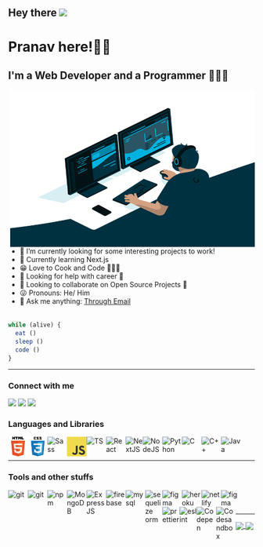 ## Hey there <img src="https://media.giphy.com/media/hvRJCLFzcasrR4ia7z/giphy.gif" width="25px">

# Pranav here!🧑🏻

## I'm a Web Developer and a Programmer 👨🏻‍💻

  <img align="right" alt="GIF" src="https://github.com/PranavGPR/PranavGPR/blob/master/code.gif?raw=true" width="500" height="320" />
  
 - 🔭 I’m currently looking for some interesting projects to work!<br>
 - 🌱 Currently learning Next.js<br>
 - 😁 Love to Cook and Code 👨🏻‍💻 <br>
 - 🤔 Looking for help with career 🏢<br>
 - 👯 Looking to collaborate on Open Source Projects 💖<br>
 - 😜 Pronouns: He/ Him<br>
 - 💭 Ask me anything: [Through Email](mailto:pranav.gnanasekar23@gmail.com "Mail to Pranav")

 ```javascript
 
 while (alive) {
   eat ()
   sleep ()
   code ()
 }
 ```
 
 ***

### Connect with me

[<img height="30" src="https://img.shields.io/badge/twitter-%231DA1F2.svg?&style=for-the-badge&logo=twitter&logoColor=white" />][twitter]
[<img height="30" src = "https://img.shields.io/badge/instagram-%23E4405F.svg?&style=for-the-badge&logo=instagram&logoColor=white">][Instagram] 
[<img height="30" src="https://img.shields.io/badge/linkedin-%230077B5.svg?&style=for-the-badge&logo=linkedin&logoColor=white" />][LinkedIn]

### Languages and Libraries
<img align="left" alt="HTML5" width="40px" src="https://raw.githubusercontent.com/github/explore/80688e429a7d4ef2fca1e82350fe8e3517d3494d/topics/html/html.png" />
<img align="left" alt="CSS3" width="40px" src="https://raw.githubusercontent.com/github/explore/80688e429a7d4ef2fca1e82350fe8e3517d3494d/topics/css/css.png" />
<img align="left" alt="Sass" width="40px" src="https://www.vectorlogo.zone/logos/sass-lang/sass-lang-icon.svg" />
<img align="left" alt="JS" width="40px" src="https://raw.githubusercontent.com/github/explore/80688e429a7d4ef2fca1e82350fe8e3517d3494d/topics/javascript/javascript.png" />
<img align="left" alt="TS" width="40px" src="https://www.vectorlogo.zone/logos/typescriptlang/typescriptlang-icon.svg" />
<img align="left" alt="React" width="40px" src="https://www.vectorlogo.zone/logos/reactjs/reactjs-icon.svg" />
<img align="left" alt="NextJS" width="35px" src="https://cdn.worldvectorlogo.com/logos/next-js.svg" />
<img align="left" alt="NodeJS" width="40px" src="https://www.vectorlogo.zone/logos/nodejs/nodejs-icon.svg" />
<img align="left" alt="Python" width="40px" src="https://www.vectorlogo.zone/logos/python/python-icon.svg" />
<img align="left" alt="C" width="40px" src="https://img.icons8.com/color/48/000000/c-programming.png" />
<img align="left" alt="C++" width="40px" src="https://img.icons8.com/color/48/000000/c-plus-plus-logo.png" />
<img align="left" alt="Java" width="40px" src="https://www.vectorlogo.zone/logos/java/java-icon.svg" />
<br />
<br />
<hr />

### Tools and other stuffs
<img align="left" alt="git" width="40px" src="https://www.vectorlogo.zone/logos/git-scm/git-scm-icon.svg" />
<img align="left" alt="git" width="40px" src="https://www.vectorlogo.zone/logos/github/github-icon.svg" />
<img align="left" alt="npm" width="40px" src="https://www.vectorlogo.zone/logos/npmjs/npmjs-icon.svg" />
<img align="left" alt="MongoDB" width="40px" src="https://www.vectorlogo.zone/logos/mongodb/mongodb-icon.svg" />
<img align="left" alt="ExpressJS" width="40px" src="https://www.vectorlogo.zone/logos/expressjs/expressjs-icon.svg" />
<img align="left" alt="firebase" width="40px" src="https://www.vectorlogo.zone/logos/firebase/firebase-icon.svg" />
<img align="left" alt="mysql" width="40px" src="https://www.vectorlogo.zone/logos/mysql/mysql-icon.svg" />
<img align="left" alt="sequelize orm" width="35px" src="https://cdn.worldvectorlogo.com/logos/sequelize.svg" />
<img align="left" alt="figma" width="40px" src="https://www.vectorlogo.zone/logos/oracle/oracle-icon.svg" />
<img align="left" alt="heroku" width="40px" src="https://www.vectorlogo.zone/logos/heroku/heroku-icon.svg" />
<img align="left" alt="netlify" width="40px" src="https://www.vectorlogo.zone/logos/netlify/netlify-icon.svg" />
<img align="left" alt="figma" width="40px" src="https://www.vectorlogo.zone/logos/figma/figma-icon.svg" />
<img align="left" alt="prettier" width="35px" src="https://cdn.worldvectorlogo.com/logos/prettier-2.svg" />
<img align="left" alt="eslint" width="35px" src="https://www.vectorlogo.zone/logos/eslint/eslint-icon.svg" />
<img align="left" alt="Codepen" width="40px" src="https://www.vectorlogo.zone/logos/codepen/codepen-icon.svg" />
<img align="left" alt="Codesandbox" width="40px" src="https://raw.githubusercontent.com/simple-icons/simple-icons/master/icons/codesandbox.svg" />
<br />
<br />

***

<a href="#stats">
<img align="center" src="https://github-readme-stats-git-master.pranavgpr.vercel.app/api?username=PranavGPR&show_icons=true&theme=tokyonight" />
</a>
  
<a href="#stats">
<img align="center" src = "https://github-readme-stats-git-master.pranavgpr.vercel.app/api/top-langs/?username=PranavGPR&layout=compact" />
</a>

[LinkedIn]: https://www.linkedin.com/in/pranav-g-7122111b5/
[twitter]: https://twitter.com/pranav_gpr
[Instagram]: https://instagram.com/i_m_mystrix
